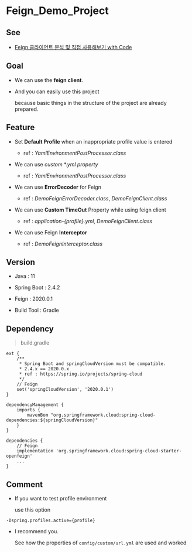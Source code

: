 # Feign_Demo_Project

## See

* [Feign 클라이언트 분석 및 직접 사용해보기 with Code](https://goodgid.github.io/Analyzing-the-Feign-Client-and-Use/)


## Goal

* We can use the **feign client**.

* And you can easily use this project

  because basic things in the structure of the project are already prepared.



## Feature

* Set **Default Profile** when an inappropriate profile value is entered

  * ref : *YamlEnvironmentPostProcessor.class*
  
* We can use *custom* *.*yml property*

  * ref : *YamlEnvironmentPostProcessor.class*
    
* We can use **ErrorDecoder** for Feign

  * ref : *DemoFeignErrorDecoder.class*, *DemoFeignClient.class*
  
* We can use **Custom TimeOut** Property while using feign client

  * ref : *application-{profile}.yml*, *DemoFeignClient.class*

* We can use Feign **Interceptor**

  * ref : *DemoFeignInterceptor.class*


## Version

* Java : 11

* Spring Boot : 2.4.2

* Feign : 2020.0.1

* Build Tool : Gradle



## Dependency

> build.gradle

```
ext {
    /**
     * Spring Boot and springCloudVersion must be compatible.
     * 2.4.x == 2020.0.x
     * ref : https://spring.io/projects/spring-cloud
     */
    // Feign
    set('springCloudVersion', '2020.0.1')
}

dependencyManagement {
    imports {
        mavenBom "org.springframework.cloud:spring-cloud-dependencies:${springCloudVersion}"
    }
}

dependencies {
    // Feign
    implementation 'org.springframework.cloud:spring-cloud-starter-openfeign'
    ...
}
```



## Comment

* If you want to test profile environment

  use this option

```
-Dspring.profiles.active={profile}
```



* I recommend you. 

  See how the properties of `config/custom/url.yml` are used and worked
  
  
